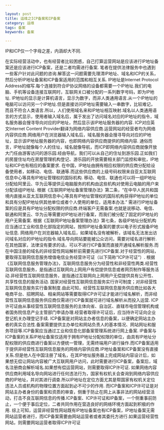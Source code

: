 ```yaml
---

layout: post
title: 运维之ICP备案和IP备案
category: 运维
tags: 备案
keywords: 备案

---
```


IP和ICP仅一个字母之差，内涵却大不同.

在实际经营活动中，也有经营者比较困惑，自己打算运营网站是应该进行IP地址备案还是应该进行ICP备案，还是二者均需进行备案.
笔者在提供法律服务中也遇到一些客户针对此问题的咨询.解答这一问题需要先理清IP地址、域名和ICP的关系，然后分析IP地址备案和ICP备案适用的范围和相互关系.
IP地址是Internet Protocol Address的缩写.每个连接到符合IP协议网络的设备都需要一个IP地址.我们的电脑、手机等设备连接互联网时，互联网关口被分配的一系列数字号码，即为IP地址.
IP地址的显示是计算机语言，显示为数字，而非人类通用语言.从一个IP地址的电脑可以访问另一个IP地址.但是直接访问IP地址需要输入一串数字，比较难记，而且不符合人类语言.所以，人们使用域名来和IP地址相互映射.域名以人类通用语言的方式显示，使用者输入域名后，属于发出了访问域名对应的IP地址的指令，域名服务器会搜寻导向对应的IP地址，然后显示该IP地址服务器的内容.
ICP对应英文Internet Content Provider翻译为网络内容供应商.运营网站的经营者均为网络内容供应商.网络用户在浏览器输入域名后，域名服务器会搜寻导向对应的IP地址，显示该IP地址服务器的内容，也即网络内容供应商提供的网络内容.
通俗而言，IP地址就像每个人的住址，域名就像导航，而ICP即网络内容供应商就像开放大门任由游客访问的游乐园.经由导航，我们可以从自己的住址到游乐园.正如我们的房屋住址均在房屋管理机构登记、游乐园的开放需要相关部门监控和审批，IP地址和ICP也有相应的备案要求.
在中国，IP地址由拥有相应权限的供应商分配给设备使用者，如移动、电信、联通等.而这些供应商的上级号码权限来自亚太互联网信息中心等具有IP地址管理权的国际机构.
移动、电信、联通也可以将一组IP地址分配给阿里云、华为云等提供云电脑服务的机构由这些机构对使用云电脑的用户来分配该组IP地址.
根据《互联网IP地址备案管理办法》第二条，“在中华人民共和国境内直接从亚太互联网信息中心等具有IP地址管理权的国际机构获得IP地址的单位和具有分配IP地址供其他单位或者个人使用的单位，适用本办法.”
需进行IP地址备案的应是具有IP地址分配权限的供应商.终端客户无需备案.也就是说移动、电信、联通和阿里云、华为云等需要对IP地址进行备案，而我们被分配了固定的IP地址的用户无需备案.
根据《互联网IP地址备案管理办法》第七条，各级IP地址分配机构应当通过工业和信息化部指定的网站，按照IP地址备案的要求以电子形式报备IP地址信息.
网络用户在浏览器输入域名后，如果域名没有被解析，该域名无法发出访问域名对应的IP地址的指令.域名导向网站要能被公众访问，需要对域名进行解析.
在其他国家，法律没有要求的话，可以不进行ICP备案而直接开通域名解析服务.而在中国注册的域名的非经营性网站解析前需要先进行ICP备案.对于经营性的网站，要取得互联网信息服务增值电信业务经营许可证（以下简称“ICP许可证”）.
根据《互联网信息服务管理办法》，互联网信息服务分为经营性和非经营性两类.经营性互联网信息服务，是指通过互联网向上网用户有偿提供信息或者网页制作等服务活动.非经营性互联网信息服务，是指通过互联网向上网用户无偿提供具有公开性、共享性信息的服务活动.
国家对经营性互联网信息服务实行许可制度；对非经营性互联网信息服务实行备案制度.由此可知，经营性互联网信息服务供应商比如各大电商平台、招聘网站、相亲网站等需要取得ICP许可证才能进行域名解析，而非经营性互联网信息服务供应商仅需进行ICP备案就可进行域名解析从而投入运营.
ICP许可证由从事经营性互联网信息服务的主体向省、自治区、直辖市电信管理机构或者国务院信息产业主管部门申请办理.经营者取得许可证后，应当持许可证向企业登记机关办理登记手续.
ICP备案是对网站主办者信息的备案，以便确定网站主办者的真实合法性.备案需要提供主办单位和网站负责人的基本情况、网站网址和服务项目等.ICP备案应当通过工业和信息化部备案管理系统进行网上备案.
IP备案与ICP备案的关系IP地址备案仅适用于拥有IP地址分配权限的单位，由具有IP地址分配权限的供应商进行备案以方便统一管理，无需终端用户进行操作.而ICP备案适用于提供非经营性互联网信息服务的网络内容供应商.IP地址备案和ICP备案没有直接关系.但是他人在中国注册了域名，在其IP地址服务器上完成网站内容设计后，如果想无偿让网站内容被广大互联网用户访问，此时需要进行ICP备案，备案后，域名注册商会解析域名.如果想有偿运营网站，则需要取得ICP许可证.
如果网络内容供应商利用域名导向网站进行任何违法行为，国家有权机关会查询到网络内容供应商的IP地址，并对其进行调查.所以IP地址在定位方面尤其是帮国家有权机关定位违法人员或机构的物理位置方面起到必不可少的作用.
而ICP备案和ICP许可证是对网站主办者身份的备案和资质的审查，侧重于防止在网上从事非法的网站经营活动，打击不良互联网信息的传播.ICP备案、ICP许可证和IP备案，一个侧重事前防止，一个便于事后定位，二者共同作用在营造良好的网络环境方面起到积极的作用.
综上可知，运营非经营性网站既有IP地址备案也有ICP备案，IP地址备案无需网站运营者进行，而ICP备案需要由网站运营者或者其委托方进行.如果运营经营性网站，则需要网站运营者取得ICP许可证
